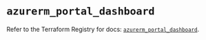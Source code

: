 # `azurerm_portal_dashboard`

Refer to the Terraform Registry for docs: [`azurerm_portal_dashboard`](https://registry.terraform.io/providers/hashicorp/azurerm/3.92.0/docs/resources/portal_dashboard).
